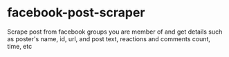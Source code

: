 # facebook-post-scraper
Scrape post from facebook groups you are member of and get details such as poster's name, id, url, and post text, reactions and comments count, time, etc
